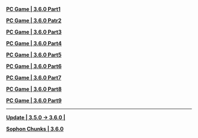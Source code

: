 **[PC Game | 3.6.0 Part1](https://autopatchcn.bhsr.com/client/cn/20250913163925_dgTMhCJ7OUmyjlsh/PC/download/StarRail_3.6.0.7z.001)**

**[PC Game | 3.6.0 Patr2](https://autopatchcn.bhsr.com/client/cn/20250913163925_dgTMhCJ7OUmyjlsh/PC/download/StarRail_3.6.0.7z.002)**

**[PC Game | 3.6.0 Part3](https://autopatchcn.bhsr.com/client/cn/20250913163925_dgTMhCJ7OUmyjlsh/PC/download/StarRail_3.6.0.7z.003)**

**[PC Game | 3.6.0 Part4](https://autopatchcn.bhsr.com/client/cn/20250913163925_dgTMhCJ7OUmyjlsh/PC/download/StarRail_3.6.0.7z.004)**

**[PC Game | 3.6.0 Part5](https://autopatchcn.bhsr.com/client/cn/20250913163925_dgTMhCJ7OUmyjlsh/PC/download/StarRail_3.6.0.7z.005)**

**[PC Game | 3.6.0 Part6](https://autopatchcn.bhsr.com/client/cn/20250913163925_dgTMhCJ7OUmyjlsh/PC/download/StarRail_3.6.0.7z.006)**

**[PC Game | 3.6.0 Part7](https://autopatchcn.bhsr.com/client/cn/20250913163925_dgTMhCJ7OUmyjlsh/PC/download/StarRail_3.6.0.7z.007)**

**[PC Game | 3.6.0 Part8](https://autopatchcn.bhsr.com/client/cn/20250913163925_dgTMhCJ7OUmyjlsh/PC/download/StarRail_3.6.0.7z.008)**

**[PC Game | 3.6.0 Part9](https://autopatchcn.bhsr.com/client/cn/20250913163925_dgTMhCJ7OUmyjlsh/PC/download/StarRail_3.6.0.7z.009)**

---

**[Update | 3.5.0 -> 3.6.0 | ](https://autopatchcn.bhsr.com/client/diff/hkrpg_cn/game_3.5.0_3.6.0_hdiff_gsgfkohFiNdmenRa.7z)**

**[Sophon Chunks | 3.6.0](https://sg-downloader-api.hoyoverse.com/downloader/sophon_chunk/api/getBuild?branch=main&package_id=PePf9OoV54&password=E6RCs6eKqXNC&tag=3.6.0)**
